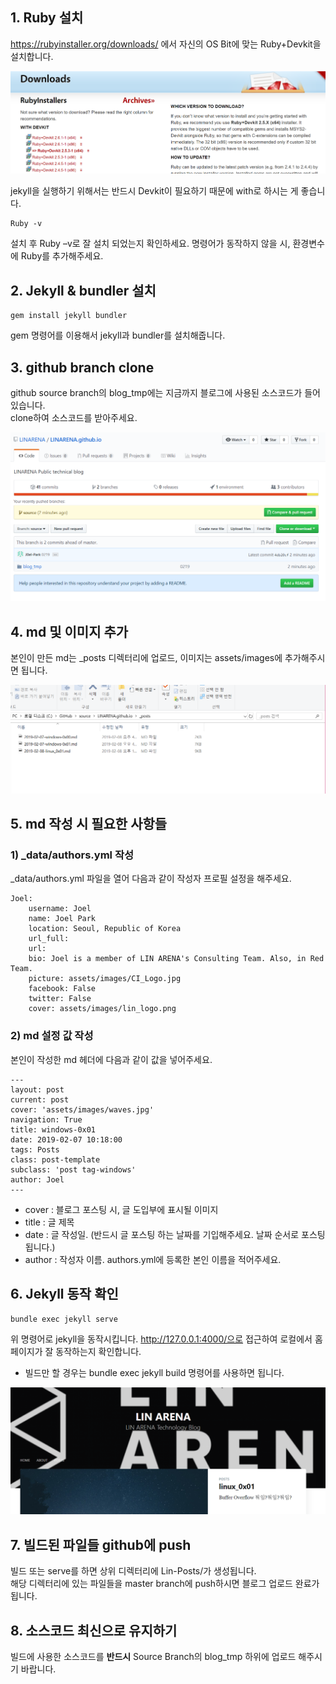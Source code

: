 ## 1. Ruby 설치
https://rubyinstaller.org/downloads/ 에서 자신의 OS Bit에 맞는 Ruby+Devkit을 설치합니다.	

![home page](https://raw.githubusercontent.com/LINARENA/LINARENA.github.io/source/assets/images/guide_1.png)	

jekyll을 실행하기 위해서는 반드시 Devkit이 필요하기 때문에 with로 하시는 게 좋습니다.	

	
	Ruby -v
	

설치 후 Ruby –v로 잘 설치 되었는지 확인하세요. 명령어가 동작하지 않을 시, 환경변수에 Ruby를 추가해주세요.	

## 2. Jekyll & bundler 설치	

	
	gem install jekyll bundler
	

gem 명령어를 이용해서 jekyll과 bundler를 설치해줍니다.	

## 3. github branch clone	

github source branch의 blog_tmp에는 지금까지 블로그에 사용된 소스코드가 들어있습니다.	
clone하여 소스코드를 받아주세요.	

![home page](https://raw.githubusercontent.com/LINARENA/LINARENA.github.io/source/assets/images/guide_4.png)

## 4. md 및 이미지 추가	

본인이 만든 md는 _posts 디렉터리에 업로드, 이미지는 assets/images에 추가해주시면 됩니다.	

![home page](https://raw.githubusercontent.com/LINARENA/LINARENA.github.io/source/assets/images/guide_6.png)	

## 5. md 작성 시 필요한 사항들	

### 1) _data/authors.yml 작성		

_data/authors.yml 파일을 열어 다음과 같이 작성자 프로필 설정을 해주세요.	

	
    Joel:
        username: Joel
        name: Joel Park
        location: Seoul, Republic of Korea
        url_full: 
        url: 
        bio: Joel is a member of LIN ARENA's Consulting Team. Also, in Red Team.
        picture: assets/images/CI_Logo.jpg
        facebook: False
        twitter: False
        cover: assets/images/lin_logo.png
  

### 2) md 설정 값 작성	

본인이 작성한 md 헤더에 다음과 같이 값을 넣어주세요.	


	---
    layout: post
    current: post
    cover: 'assets/images/waves.jpg'
    navigation: True
    title: windows-0x01
    date: 2019-02-07 10:18:00
    tags: Posts
    class: post-template
	subclass: 'post tag-windows'
	author: Joel
	---
	

- cover : 블로그 포스팅 시, 글 도입부에 표시될 이미지
- title : 글 제목
- date : 글 작성일. (반드시 글 포스팅 하는 날짜를 기입해주세요. 날짜 순서로 포스팅됩니다.)
- author : 작성자 이름. authors.yml에 등록한 본인 이름을 적어주세요.	


## 6. Jekyll 동작 확인	

	
	bundle exec jekyll serve
	
위 명령어로 jekyll을 동작시킵니다.
http://127.0.0.1:4000/으로 접근하여 로컬에서 홈페이지가 잘 동작하는지 확인합니다.
* 빌드만 할 경우는 bundle exec jekyll build 명령어를 사용하면 됩니다.	
	
![home page](https://raw.githubusercontent.com/LINARENA/LINARENA.github.io/source/assets/images/guide_10.png)	

## 7. 빌드된 파일들 github에 push	

빌드 또는 serve를 하면 상위 디렉터리에 Lin-Posts/가 생성됩니다.		
해당 디렉터리에 있는 파일들을 master branch에 push하시면 블로그 업로드 완료가 됩니다.	

## 8. 소스코드 최신으로 유지하기	

빌드에 사용한 소스코드를 **반드시** Source Branch의 blog_tmp 하위에 업로드 해주시기 바랍니다.	
